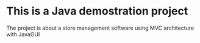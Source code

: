 # This is a Java demostration project
The project is about a store management software using MVC architecture with JavaGUI